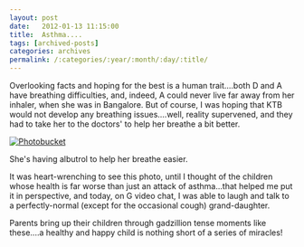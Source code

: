 ```yaml
---
layout: post
date:	2012-01-13 11:15:00
title:  Asthma....
tags: [archived-posts]
categories: archives
permalink: /:categories/:year/:month/:day/:title/
---
```

Overlooking facts and hoping for the best is a human trait....both D and A have breathing difficulties, and, indeed, A could never live far away from her inhaler, when she was in Bangalore. But of course, I was hoping that KTB would not develop any breathing issues....well, reality supervened, and they had to take her to the doctors' to help her breathe a bit better.

<a href="http://s1142.photobucket.com/albums/n611/allsrtspctrs/?action=view&amp;current=breathing.jpg" target="_blank"><img src="http://i1142.photobucket.com/albums/n611/allsrtspctrs/breathing.jpg" border="0" alt="Photobucket"></a>

She's having albutrol to help her breathe easier.

It was heart-wrenching to see this photo, until I thought of the children whose health is far worse than just an attack of asthma...that helped me put it in perspective, and today, on G video chat, I was able to laugh and talk to a perfectly-normal (except for the occasional cough) grand-daughter.

Parents bring up their children through gadzillion tense moments like these....a healthy and happy child is nothing short of a series of miracles!
